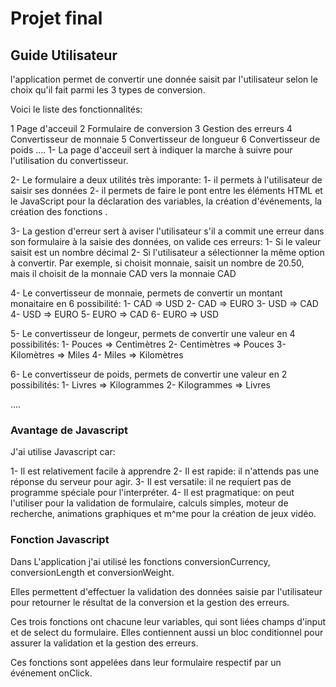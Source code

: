 # Projet final

## Guide Utilisateur

l'application permet de convertir une donnée saisit par l'utilisateur selon le choix qu'il fait parmi les 3 types de conversion. 

Voici le liste des fonctionnalités:

1 Page d'acceuil 
2 Formulaire de conversion
3 Gestion des erreurs
4 Convertisseur de monnaie 
5 Convertisseur de longueur 
6 Convertisseur de poids 
....
1- La page d'acceuil sert à indiquer la marche à suivre pour l'utilisation du convertisseur.

2- Le formulaire a deux utilités très imporante: 
    1- il permets à l'utilisateur de saisir ses données 
    2- il permets de faire le pont entre les éléments HTML et le JavaScript pour la déclaration des variables, la création d'événements, la création des fonctions .

3- La gestion d'erreur sert à aviser l'utilisateur s'il a commit une erreur dans son formulaire  à la saisie des données, on valide ces erreurs: 
    1- Si le valeur saisit est un nombre décimal 
    2- Si l'utilisateur a sélectionner la même option à convertir. Par exemple, si choisit monnaie, saisit un nombre de 20.50, mais il choisit de la monnaie CAD  vers la monnaie CAD 

4- Le convertisseur de monnaie, permets de convertir un montant monaitaire en 6 possibilité: 
    1- CAD => USD 
    2- CAD => EURO
    3- USD => CAD 
    4- USD => EURO 
    5- EURO => CAD 
    6- EURO => USD 
 
5- Le convertisseur de longeur, permets de convertir une valeur en 4 possibilités: 
    1- Pouces => Centimètres 
    2- Centimètres => Pouces
    3- Kilomètres => Miles
    4- Miles => Kilomètres

6- Le convertisseur de poids, permets de convertir une valeur en 2 possibilités: 
    1- Livres => Kilogrammes
    2- Kilogrammes => Livres


....

### Avantage de Javascript

J'ai utilise Javascript car: 

1- Il est relativement facile à apprendre
2- Il est rapide: il n'attends pas une réponse du serveur pour agir.
3- Il est versatile: il ne requiert pas de programme spéciale pour l'interpréter. 
4- Il est pragmatique: on peut l'utiliser pour la validation de formulaire, calculs simples, moteur de recherche, animations graphiques et m^me pour la création de jeux vidéo.


### Fonction Javascript

Dans L'application j'ai utilisé les fonctions conversionCurrency, conversionLength et conversionWeight.

Elles permettent d'effectuer la validation des données saisie  par l'utilisateur pour retourner le résultat de la conversion et la gestion des erreurs. 

Ces trois fonctions ont chacune leur variables, qui sont liées champs d'input et de select du formulaire. Elles contiennent aussi un bloc conditionnel pour assurer la validation et la gestion des erreurs.

Ces fonctions sont appelées dans leur formulaire  respectif par un événement onClick.

